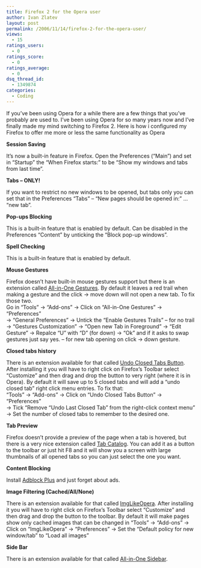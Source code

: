 ```yaml
---
title: Firefox 2 for the Opera user
author: Ivan Zlatev
layout: post
permalink: /2006/11/14/firefox-2-for-the-opera-user/
views:
  - 15
ratings_users:
  - 0
ratings_score:
  - 0
ratings_average:
  - 0
dsq_thread_id:
  - 1349874
categories:
  - Coding
---
```

If you&#8217;ve been using Opera for a while there are a few things that you&#8217;ve probably are used to. I&#8217;ve been using Opera for so many years now and I&#8217;ve finally made my mind switching to Firefox 2. Here is how i configured my Firefox to offer me more or less the same functionality as Opera

**Session Saving**

It&#8217;s now a built-in feature in Firefox. Open the Preferences (&#8220;Main&#8221;) and set in &#8220;Startup&#8221; the &#8220;When Firefox starts:&#8221; to be &#8220;Show my windows and tabs from last time&#8221;.

**Tabs &#8211; ONLY!**

If you want to restrict no new windows to be opened, but tabs only you can set that in the Preferences &#8220;Tabs&#8221; &#8211; &#8220;New pages should be opened in:&#8221; &#8230; &#8220;new tab&#8221;.

**Pop-ups Blocking**

This is a built-in feature that is enabled by default. Can be disabled in the Preferences &#8220;Content&#8221; by unticking the &#8220;Block pop-up windows&#8221;.

**Spell Checking**

This is a built-in feature that is enabled by default.

**Mouse Gestures**

Firefox doesn&#8217;t have built-in mouse gestures support but there is an extension called [All-in-One Gestures][1]. By default it leaves a red trail when making a gesture and the click -> move down will not open a new tab. To fix those two.  
Go in &#8220;Tools&#8221; -> &#8220;Add-ons&#8221; -> Click on &#8220;All-in-One Gestures&#8221; -> &#8220;Preferences&#8221;  
-> &#8220;General Preferences&#8221; -> Untick the &#8220;Enable Gestures Trails&#8221; &#8211; for no trail  
-> &#8220;Gestures Customization&#8221; -> &#8220;Open new Tab in Foreground&#8221; -> &#8220;Edit Gesture&#8221; -> Repalce &#8220;U&#8221; with &#8220;D&#8221; (for down) -> &#8220;Ok&#8221; and if it asks to swap gestures just say yes. &#8211; for new tab opening on click -> down gesture.

**Closed tabs history**

There is an extension available for that called [Undo Closed Tabs Button][2]. After installing it you will have to right click on Firefox&#8217;s Toolbar select &#8220;Customize&#8221; and then drag and drop the button to very right (where it is in Opera). By default it will save up to 5 closed tabs and will add a &#8220;undo closed tab&#8221; right click menu entries. To fix that:  
&#8220;Tools&#8221; -> &#8220;Add-ons&#8221; -> Click on &#8220;Undo Closed Tabs Button&#8221; -> &#8220;Preferences&#8221;  
-> Tick &#8220;Remove &#8220;Undo Last Closed Tab&#8221; from the right-click context menu&#8221;  
-> Set the number of closed tabs to remember to the desired one.

**Tab Preview**

Firefox doesn&#8217;t provide a preview of the page when a tab is hovered, but there is a very nice extension called [Tab Catalog][3]. You can add it as a button to the toolbar or just hit F8 and it will show you a screen with large thumbnails of all opened tabs so you can just select the one you want.

**Content Blocking**

Install [Adblock Plus][4] and just forget about ads.

**Image Filtering (Cached/All/None)**

There is an extension available for that called [ImgLikeOpera][5]. After installing it you will have to right click on Firefox&#8217;s Toolbar select &#8220;Customize&#8221; and then drag and drop the button to the toolbar. By default it will make pages show only cached images that can be changed in &#8220;Tools&#8221; -> &#8220;Add-ons&#8221; -> Click on &#8220;ImgLikeOpera&#8221; -> &#8220;Preferences&#8221; -> Set the &#8220;Default policy for new window/tab&#8221; to &#8220;Load all images&#8221;

**Side Bar**

There is an extension available for that called [All-in-One Sidebar][6].

 [1]: https://addons.mozilla.org/firefox/12/
 [2]: https://addons.mozilla.org/firefox/3082/
 [3]: https://addons.mozilla.org/firefox/1937/
 [4]: https://addons.mozilla.org/firefox/1865/
 [5]: https://addons.mozilla.org/firefox/1672/
 [6]: https://addons.mozilla.org/firefox/1027/